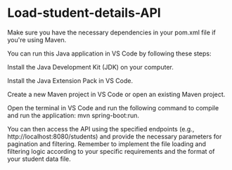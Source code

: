 # Load-student-details-API


Make sure you have the necessary dependencies in your pom.xml file if you're using Maven.

You can run this Java application in VS Code by following these steps:

Install the Java Development Kit (JDK) on your computer.

Install the Java Extension Pack in VS Code.

Create a new Maven project in VS Code or open an existing Maven project.

Open the terminal in VS Code and run the following command to compile and run the application: mvn spring-boot:run.

You can then access the API using the specified endpoints (e.g., http://localhost:8080/students) and provide the necessary parameters for pagination and 
filtering. Remember to implement the file loading and filtering logic according to your specific requirements and the format of your student data file.
